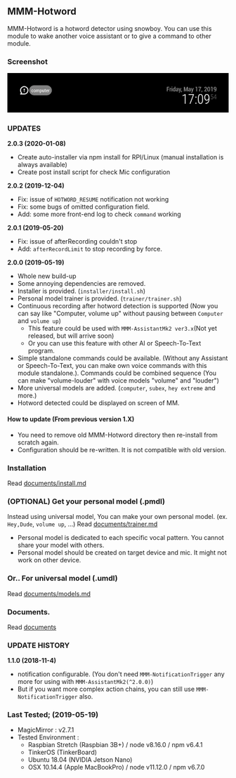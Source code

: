 ## MMM-Hotword
MMM-Hotword is a hotword detector using snowboy.
You can use this module to wake another voice assistant or to give a command to other module.

### Screenshot
![screenshot](resources/screenshot.png)

### UPDATES

**2.0.3 (2020-01-08)**
- Create auto-installer via npm install for RPI/Linux (manual installation is always available)
- Create post install script for check Mic configuration

**2.0.2 (2019-12-04)**
- Fix: issue of `HOTWORD_RESUME` notification not working
- Fix: some bugs of omitted configuration field.
- Add: some more front-end log to check `command` working

**2.0.1 (2019-05-20)**
- Fix: issue of afterRecording couldn't stop
- Add: `afterRecordLimit` to stop recording by force.

**2.0.0 (2019-05-19)**
- Whole new build-up
- Some annoying dependencies are removed.
- Installer is provided. (`installer/install.sh`)
- Personal model trainer is provided. (`trainer/trainer.sh`)
- Continuous recording after hotword detection is supported (Now you can say like "Computer, volume up" without pausing between `Computer` and `volume up`)
  - This feature could be used with `MMM-AssistantMk2 ver3.x`(Not yet released, but will arrive soon)
  - Or you can use this feature with other AI or Speech-To-Text program.
- Simple standalone commands could be available. (Without any Assistant or Speech-To-Text, you can make own voice commands with this module standalone.). Commands could be combined sequence (You can make "volume-louder" with voice models "volume" and "louder")
- More universal models are added. (`computer`, `subex`, `hey extreme` and more.)
- Hotword detected could be displayed on screen of MM.


#### How to update (From previous version 1.X)
- You need to remove old MMM-Hotword directory then re-install from scratch again.
- Configuration should be re-written. It is not compatible with old version.


### Installation
Read [documents/install.md](documents/install.md)

### (OPTIONAL) Get your personal model (.pmdl)
Instead using universal model, You can make your own personal model. (ex. `Hey,Dude`, `volume up`, ...)
Read [documents/trainer.md](documents/trainer.md)
- Personal model is dedicated to each specific vocal pattern. You cannot share your model with others.
- Personal model should be created on target device and mic. It might not work on other device.

### Or.. For universal model (.umdl)
Read [documents/models.md](documents/models.md)


### Documents.
Read [documents](documents)




### UPDATE HISTORY
**1.1.0 (2018-11-4)**
- notification configurable. (You don't need `MMM-NotificationTrigger` any more for using with `MMM-AssistantMk2(^2.0.0)`)
- But if you want more complex action chains, you can still use `MMM-NotificationTrigger` also.



### Last Tested; (2019-05-19)
- MagicMirror : v2.7.1
- Tested Environment :
  - Raspbian Stretch (Raspbian 3B+) / node v8.16.0 / npm v6.4.1
  - TinkerOS (TinkerBoard)
  - Ubuntu 18.04 (NVIDIA Jetson Nano)
  - OSX 10.14.4 (Apple MacBookPro) / node v11.12.0 / npm v6.7.0
